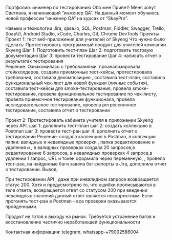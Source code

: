Портфолио: инженер по тестированию
Обо мне
Привет!  Меня зовут Светлана, я начинающий “инженер QA”. На данный момент обучаюсь новой профессии “инженер QA” на курсах от “SkayPro”.  

Навыки и технологии 
Jira, qase.io, SQL, Postman, Fiddler, Swagger, Trello, SoapUI, Android Studio, xCode, Charles, Git, Chrome DevTools
Проекты
Проект 1: тест веб-приложения для учителей от Skyeng
Что нужно было сделать: Протестировать программный продукт для учителей компании Skyeng
Шаг 1: Подготовить  тест-план
Шаг 2: подготовить тестовую документацию
Шаг 3: провести тестирование
Шаг 4: написать отчет о результатах тестирования  
Решение:
Ознакомилась с требованиями, проанализировала стейкхолдеров, создала приемочные тест-кейсы, протестировала требования, составила декомпозицию , составила тест-план, составила функциональный чек-лист для новой функции (личные события), составила тест-кейсы для smoke-тестирования, провела smoke-тестирование, провела функциональное тестирование по чек-листу, провела приемочное тестирование функционала, провела исследовательское тестирование, провела регрессионное тестирование, составила отчет о тестировании

Проект 2: Протестировать кабинета учителя в приложении Skyeng через API.
шаг 1: дополнить тест-план
шаг 2: создать коллекцию в Postman
шаг 3: провести тест-ран
шаг 4: дополнить отчет о тестировании
Решение: создала коллекцию в Postman, в коллекции   папки: валидные и невалидные проверки , папка редактирование и удаления и , в валидных проверках создала 20 запросов,в редактирование 6 запросов, в невалидных проверках  4 запроса,в удалении 1 запрос, URL и токен оформила через переменную, , провела тест-ран, на найденные баги завела баг-репорты в Jira, дополнила отчет о тестировании.
Вывод:


При тестировании API , даже при инвалидном запросе возвращается статус 200. Хотя и предусмотрено то, что ошибки прописываются в теле ответа, возвращается ответ  со статусом 200 при введении невалидных значений данный ответ   является некорректным. Если прогонять тест-ран в Postman - все проверки оказываются пройденными.

Продукт не готов к выходу на рынок. Требуется устранение багов и восстановление частично неработающей функциональности

Контактная информация: 
telegram. whatsapp-+79002586004
